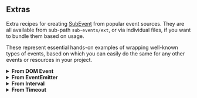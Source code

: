 Extras
------

Extra recipes for creating [SubEvent] from popular event sources. They are all available
from sub-path `sub-events/ext`, or via individual files, if you want to bundle them based on usage.

These represent essential hands-on examples of wrapping well-known types of events, based on which you can
easily do the same for any other events or resources in your project.

<details>
<summary><b>From DOM Event</b></summary>
<br/>

Implemented in [src/from-event].
<br/>
```ts
import {fromEvent} from 'sub-events/ext';

const onClick = fromEvent(document, 'click'); // creating 'click' event

const sub = onClick.subscribe((e:Event) => {
    // handling the 'click' event
});

sub.cancel(); // cancel subscription when no longer needed
```

</details>

<details>
<summary><b>From EventEmitter</b></summary><br/>

Implemented in [src/from-emitter].
<br/>
```ts
import {fromEmitter} from 'sub-events/ext';

const e = new EventEmitter(); // our source/test emitter

const onReceive = fromEmitter<string>(e, 'receive'); // creating 'receive' event

const sub = onReceive.subscribe((message: string) => {
    // message = 'hello!'
});

e.emit('receive', 'hello!'); // source emitter sends data

sub.cancel(); // cancel subscription when no longer needed
```

For multi-argument events, use `fromEmitterArgs` instead, which accepts
an optional tuple type for the event arguments:

```ts
import {fromEmitterArgs} from 'sub-events/ext';

const e = new EventEmitter(); // our source/test emitter

type MyTuple = [number, string];

const onReceive = fromEmitterArgs<MyTuple>(e, 'receive'); // creating 'receive' event

const sub = onReceive.subscribe((data: MyTuple) => {
    // data is strongly-typed here:
    const s = data[0].toFixed(2); // 123.00
});

e.emit('receive', 123, 'hello'); // source emitter sends multiple arguments

sub.cancel(); // cancel subscription when no longer needed
```

Without specifying the tuple, `fromEmitterArgs` will just use `any[]` as default.

</details>

<details>
<summary><b>From Interval</b></summary><br/>

Implemented in [src/from-interval].
<br/>
```ts
import {fromInterval} from 'sub-events/ext';

const onInterval = fromInterval(1000); // creating 1-second interval event

const sub = onInterval.subscribe(() => {
    // handling the interval event
});

sub.cancel(); // cancel subscription when no longer needed
```

</details>

<details>
<summary><b>From Timeout</b></summary><br/>

Implemented in [src/from-timeout].
<br/>
```ts
import {fromTimeout, TimeoutEvent} from 'sub-events/ext';

const onTimeout = fromTimeout(1000); // creating 1-second timeout event

const sub = onTimeout.subscribe(() => {
    // handling the timeout event
});

// Timeout event auto-cancels the subscription. You would only call
// 'cancel' yourself, if you want to stop the event from happening:
sub.cancel();
```

All that function `fromTimeout` does - creates and returns class `TimeoutEvent`,
which means you can do the same:

```ts
const onTimeout = new TimeoutEvent(1000); // the same result
```

</details>

[src/from-timeout]:./src/from-timeout.ts
[src/from-interval]:./src/from-interval.ts
[src/from-emitter]:./src/from-emitter.ts
[src/from-event]:./src/from-event.ts
[SubEvent]:https://vitaly-t.github.io/sub-events/classes/subevent.html

